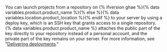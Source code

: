 You can launch projects from a repository on {% ifversion ghae %}{% data variables.product.product_name %}{% else %}{% data variables.location.product_location %}{% endif %} to your server by using a deploy key, which is an SSH key that grants access to a single repository. {% data variables.product.product_name %} attaches the public part of the key directly to your repository instead of a personal account, and the private part of the key remains on your server. For more information, see "[Delivering deployments](/rest/guides/delivering-deployments)."

